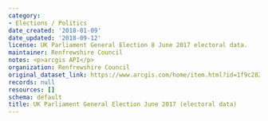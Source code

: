 ```yaml
---
category:
- Elections / Politics
date_created: '2018-01-09'
date_updated: '2018-09-12'
license: UK Parliament General Election 8 June 2017 electoral data.
maintainer: Renfrewshire Council
notes: <p>arcgis API</p>
organization: Renfrewshire Council
original_dataset_link: https://www.arcgis.com/home/item.html?id=1f9c282884ce450f9f32e81402f52f5c
records: null
resources: []
schema: default
title: UK Parliament General Election June 2017 (electoral data)
---
```

